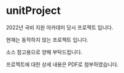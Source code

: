 # unitProject
2022년 국비 지원 아카데미 당시 프로젝트 입니다.

현재는 동작하지 않는 프로젝트 입니다. 

소스 참고용으로 양해 부탁드립니다.

프로젝트에 대한 상세 내용은 PDF로 첨부하였습니다.

